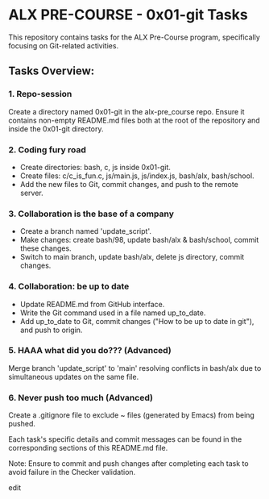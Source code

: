 # ALX PRE-COURSE - 0x01-git Tasks

This repository contains tasks for the ALX Pre-Course program, specifically focusing on Git-related activities.

## Tasks Overview:

### 1. Repo-session

Create a directory named 0x01-git in the alx-pre_course repo. Ensure it contains non-empty README.md files both at the root of the repository and inside the 0x01-git directory.

### 2. Coding fury road

- Create directories: bash, c, js inside 0x01-git.
- Create files: c/c_is_fun.c, js/main.js, js/index.js, bash/alx, bash/school.
- Add the new files to Git, commit changes, and push to the remote server.

### 3. Collaboration is the base of a company

- Create a branch named 'update_script'.
- Make changes: create bash/98, update bash/alx & bash/school, commit these changes.
- Switch to main branch, update bash/alx, delete js directory, commit changes.

### 4. Collaboration: be up to date

- Update README.md from GitHub interface.
- Write the Git command used in a file named up_to_date.
- Add up_to_date to Git, commit changes ("How to be up to date in git"), and push to origin.

### 5. HAAA what did you do??? (Advanced)

Merge branch 'update_script' to 'main' resolving conflicts in bash/alx due to simultaneous updates on the same file.

### 6. Never push too much (Advanced)

Create a .gitignore file to exclude ~ files (generated by Emacs) from being pushed.

Each task's specific details and commit messages can be found in the corresponding sections of this README.md file.

Note: Ensure to commit and push changes after completing each task to avoid failure in the Checker validation.

edit
